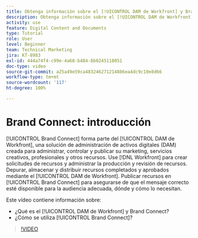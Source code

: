 ```yaml
---
title: Obtenga información sobre el [!UICONTROL DAM de Workfront] y Brand Connect
description: Obtenga información sobre el [!UICONTROL DAM de Workfront] y Brand Connect y cómo se utilizan.
activity: use
feature: Digital Content and Documents
type: Tutorial
role: User
level: Beginner
team: Technical Marketing
jira: KT-8983
exl-id: 444a74f4-c99e-4a68-b484-8b0245118051
doc-type: video
source-git-commit: a25a49e59ca483246271214886ea4dc9c10e8d66
workflow-type: tm+mt
source-wordcount: '117'
ht-degree: 100%

---
```


# Brand Connect: introducción

[!UICONTROL Brand Connect] forma parte del [!UICONTROL DAM de Workfront], una solución de administración de activos digitales (DAM) creada para administrar, controlar y publicar su marketing, servicios creativos, profesionales y otros recursos. Use [!DNL Workfront] para crear solicitudes de recursos y administrar la producción y revisión de recursos. Depurar, almacenar y distribuir recursos completados y aprobados mediante el [!UICONTROL DAM de Workfront]. Publicar recursos en [!UICONTROL Brand Connect] para asegurarse de que el mensaje correcto esté disponible para la audiencia adecuada, dónde y cómo lo necesitan.

Este vídeo contiene información sobre:

* ¿Qué es el [!UICONTROL DAM de Workfront] y Brand Connect?
* ¿Cómo se utiliza [!UICONTROL Brand Connect]?

>[!VIDEO](https://video.tv.adobe.com/v/335245/?quality=12&learn=on)
